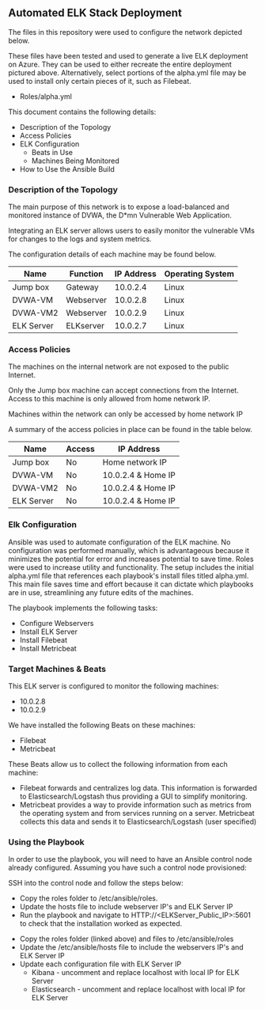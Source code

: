## Automated ELK Stack Deployment

The files in this repository were used to configure the network depicted below.



These files have been tested and used to generate a live ELK deployment on Azure. They can be used to either recreate the entire deployment pictured above.
Alternatively, select portions of the alpha.yml file may be used to install only certain pieces of it, such as Filebeat.

  - Roles/alpha.yml

This document contains the following details:
- Description of the Topology
- Access Policies
- ELK Configuration
  - Beats in Use
  - Machines Being Monitored
- How to Use the Ansible Build


### Description of the Topology

The main purpose of this network is to expose a load-balanced and monitored instance of DVWA, the D*mn Vulnerable Web Application.

Integrating an ELK server allows users to easily monitor the vulnerable VMs for changes to the logs and system metrics.

The configuration details of each machine may be found below.

| Name       | Function  | IP Address | Operating System |
|------------|-----------|------------|------------------|
| Jump box   | Gateway   | 10.0.2.4   | Linux            |
| DVWA-VM    | Webserver | 10.0.2.8   | Linux            |
| DVWA-VM2   | Webserver | 10.0.2.9   | Linux            |
| ELK Server | ELKserver | 10.0.2.7   | Linux            |

### Access Policies

The machines on the internal network are not exposed to the public Internet. 

Only the Jump box machine can accept connections from the Internet. Access to this machine is only allowed from home network IP.

Machines within the network can only be accessed by home network IP

A summary of the access policies in place can be found in the table below.

| Name       | Access | IP Address                 |
|------------|--------|----------------------------|
| Jump box   | No     | Home network IP            |
| DVWA-VM    | No     | 10.0.2.4 & Home IP         |
| DVWA-VM2   | No     | 10.0.2.4 & Home IP         |
| ELK Server | No     | 10.0.2.4 & Home IP         |

### Elk Configuration

Ansible was used to automate configuration of the ELK machine. No configuration was performed manually, which is advantageous because it minimizes the potential for error and increases potential to save time. 
Roles were used to increase utility and functionality. The setup includes the initial alpha.yml file that references each playbook's install files titled alpha.yml. This main file saves time and effort because it can dictate which playbooks are in use, streamlining any future edits of the machines. 


The playbook implements the following tasks:
- Configure Webservers
- Install ELK Server
- Install Filebeat
- Install Metricbeat


### Target Machines & Beats
This ELK server is configured to monitor the following machines:
- 10.0.2.8
- 10.0.2.9

We have installed the following Beats on these machines:
- Filebeat
- Metricbeat

These Beats allow us to collect the following information from each machine:
- Filebeat forwards and centralizes log data. This information is forwarded to Elasticsearch/Logstash thus providing a GUI to simplify monitoring. 
- Metricbeat provides a way to provide information such as metrics from the operating system and from services running on a server. Metricbeat collects this data and sends it to Elasticsearch/Logstash (user specified)

### Using the Playbook
In order to use the playbook, you will need to have an Ansible control node already configured. Assuming you have such a control node provisioned: 

SSH into the control node and follow the steps below:
- Copy the roles folder to /etc/ansible/roles.
- Update the hosts file to include webserver IP's and ELK Server IP
- Run the playbook and navigate to HTTP://<ELKServer_Public_IP>:5601 to check that the installation worked as expected.

* Copy the roles folder (linked above) and files to /etc/ansible/roles
* Update the /etc/ansible/hosts file to include the webservers IP's and ELK Server IP
* Update each configuration file with ELK Server IP
    * Kibana - uncomment and replace localhost with local IP for ELK Server
    * Elasticsearch - uncomment and replace localhost with local IP for ELK Server
    

